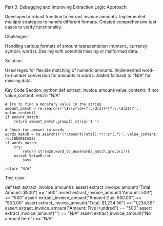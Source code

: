 Part 3: Debugging and Improving Extraction Logic
Approach:

Developed a robust function to extract invoice amounts.
Implemented multiple strategies to handle different formats.
Created comprehensive test cases to verify functionality.

Challenges:

Handling various formats of amount representation (numeric, currency symbol, words).
Dealing with potential missing or malformed data.

Solution:

Used regex for flexible matching of numeric amounts.
Implemented word-to-number conversion for amounts in words.
Added fallback to "N/A" for missing data.

Key Code Section:
python
def extract_invoice_amount(value_content):
    if not value_content:
        return "N/A"
    
    # Try to find a monetary value in the string
    amount_match = re.search(r'\$?\s*\d+(?:,\d{3})*(?:\.\d{2})?', value_content)
    if amount_match:
        return amount_match.group().strip('$ ')
    
    # Check for amount in words
    words_match = re.search(r'(?:Amount|Total).*?:\s*(.*)', value_content, re.IGNORECASE)
    if words_match:
        try:
            return str(w2n.word_to_num(words_match.group(1)))
        except ValueError:
            pass
    
    return "N/A"

Test case
    
def test_extract_invoice_amount():
    assert extract_invoice_amount("Total Amount: $500") == "500"
    assert extract_invoice_amount("Amount: 500") == "500"
    assert extract_invoice_amount("Amount Due: 500.00") == "500.00"
    assert extract_invoice_amount("Total: $1,234.56") == "1,234.56"
    assert extract_invoice_amount("Amount: Five Hundred") == "500"
    assert extract_invoice_amount("") == "N/A"
    assert extract_invoice_amount("No amount here") == "N/A"
